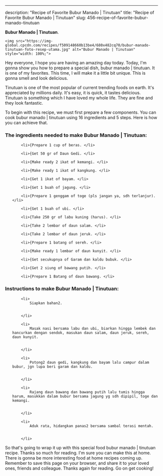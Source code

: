 ---
description: "Recipe of Favorite Bubur Manado | Tinutuan"
title: "Recipe of Favorite Bubur Manado | Tinutuan"
slug: 456-recipe-of-favorite-bubur-manado-tinutuan

<p>
	<strong>Bubur Manado | Tinutuan</strong>. 
	
</p>
<p>
	
	<img src="https://img-global.cpcdn.com/recipes/f509148660b13be4/680x482cq70/bubur-manado-tinutuan-foto-resep-utama.jpg" alt="Bubur Manado | Tinutuan" style="width: 100%;">
	
	
</p>
<p>
	Hey everyone, I hope you are having an amazing day today. Today, I'm gonna show you how to prepare a special dish, bubur manado | tinutuan. It is one of my favorites. This time, I will make it a little bit unique. This is gonna smell and look delicious.
</p>
	 Tinutuan is one of the most popular of current trending foods on earth. It's appreciated by millions daily. It's easy, it is quick, it tastes delicious.  Tinutuan is something which I have loved my whole life. They are fine and they look fantastic.
</p>

<p>
To begin with this recipe, we must first prepare a few components. You can cook bubur manado | tinutuan using 16 ingredients and 5 steps. Here is how you can achieve that.
</p>

<h3>The ingredients needed to make Bubur Manado | Tinutuan:</h3>

<ol>
	
		<li>{Prepare 1 cup of beras. </li>
	
		<li>{Get 50 gr of Daun Gedi. </li>
	
		<li>{Make ready 2 ikat of kemangi. </li>
	
		<li>{Make ready 1 ikat of kangkung. </li>
	
		<li>{Get 1 ikat of bayam. </li>
	
		<li>{Get 1 buah of jagung. </li>
	
		<li>{Prepare 1 genggam of toge (pls jangan ya, sdh terlanjur). </li>
	
		<li>{Get 1 buah of ubi. </li>
	
		<li>{Take 250 gr of labu kuning (harus). </li>
	
		<li>{Take 2 lembar of daun salam. </li>
	
		<li>{Take 2 lembar of daun jeruk. </li>
	
		<li>{Prepare 1 batang of sereh. </li>
	
		<li>{Make ready 1 lembar of daun kunyit. </li>
	
		<li>{Get secukupnya of Garam dan kaldu bubuk. </li>
	
		<li>{Get 2 siung of bawang putih. </li>
	
		<li>{Prepare 1 Batang of daun bawang. </li>
	
</ol>
<p>
	
</p>

<h3>Instructions to make Bubur Manado | Tinutuan:</h3>

<ol>
	
		<li>
			Siapkan bahan2.
			
			
		</li>
	
		<li>
			Masak nasi bersama labu dan ubi, biarkan hingga lembek dan hancurkan dengan sendok, masukan daun salam, daun jeruk, sereh, daun kunyit.
			
			
		</li>
	
		<li>
			Potong2 daun gedi, kangkung dan bayam lalu campur dalam bubur, jgn lupa beri garam dan kaldu.
			
			
		</li>
	
		<li>
			Rajang daun bawang dan bawang putih lalu tumis hingga harum, masukkan dalam bubur bersama jagung yg sdh dipipil, toge dan kemangi.
			
			
		</li>
	
		<li>
			Aduk rata, hidangkan panas2 bersama sambal terasi mentah.
			
			
		</li>
	
</ol>

<p>
	
</p>

<p>
	So that's going to wrap it up with this special food bubur manado | tinutuan recipe. Thanks so much for reading. I'm sure you can make this at home. There is gonna be more interesting food at home recipes coming up. Remember to save this page on your browser, and share it to your loved ones, friends and colleague. Thanks again for reading. Go on get cooking!
</p>
